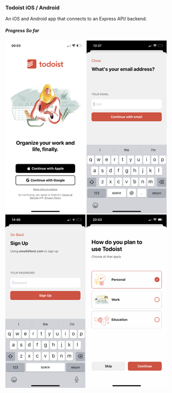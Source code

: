 ### Todoist iOS / Android

An iOS and Android app that connects to an Express API/ backend.

##### Progress So far

<p align="center">
    <img src="./docs/screens/startup-screen.png" width="250px" alt="progress" />
    <img src="./docs/screens/signup-email.png" width="250px" alt="progress" />
    <img src="./docs/screens/signup-password.png" width="250px" alt="progress" />
    <img src="./docs/screens/select-use.png" width="250px" alt="progress" />
</p>

<!-- ![progress](./docs/progress.jpg) -->
